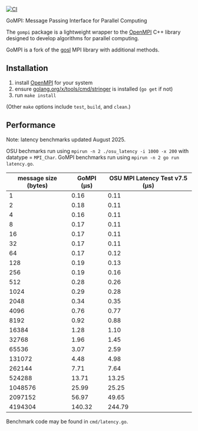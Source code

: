[![CI](https://github.com/sbromberger/gompi/actions/workflows/ci.yml/badge.svg)](https://github.com/sbromberger/gompi/actions/workflows/ci.yml)

GoMPI: Message Passing Interface for Parallel Computing

The `gompi` package is a lightweight wrapper to the [OpenMPI](https://www.open-mpi.org) C++ library
designed to develop algorithms for parallel computing.

GoMPI is a fork of the [gosl](https://github.com/cpmech/gosl) MPI library with additional methods.

## Installation

1) install [OpenMPI](https://www.open-mpi.org) for your system
2) ensure  [golang.org/x/tools/cmd/stringer](https://godoc.org/golang.org/x/tools/cmd/stringer) is installed (`go get` if not)
3) run `make install`

(Other `make` options include `test`, `build`, and `clean`.)


## Performance

Note: latency benchmarks updated August 2025.

OSU bechmarks run using `mpirun -n 2 ./osu_latency -i 1000 -x 200` with datatype = `MPI_Char`.
GoMPI benchmarks run using `mpirun -n 2 go run latency.go`.

| message size (bytes) | GoMPI (µs) | OSU MPI Latency Test v7.5 (µs) |
|---|---|---|
| 1 | 0.16 | 0.11 |
| 2 | 0.18 | 0.11 |
| 4 | 0.16 | 0.11 |
| 8 | 0.17 | 0.11 |
| 16 | 0.17 | 0.11 |
| 32 | 0.17 | 0.11 |
| 64 | 0.17 | 0.12 |
| 128 | 0.19 | 0.13 |
| 256 | 0.19 | 0.16 |
| 512 | 0.28 | 0.26 |
| 1024 | 0.29 | 0.28 |
| 2048 | 0.34 | 0.35 |
| 4096 | 0.76 | 0.77 |
| 8192 | 0.92 | 0.88 |
| 16384 | 1.28 | 1.10 |
| 32768 | 1.96 | 1.45 |
| 65536 | 3.07 | 2.59 |
| 131072 | 4.48 |  4.98 |
| 262144 | 7.71 | 7.64 |
| 524288 | 13.71 | 13.25 |
| 1048576 | 25.99 | 25.25 |
| 2097152 | 56.97 | 49.65 |
| 4194304 | 140.32 | 244.79 |

Benchmark code may be found in `cmd/latency.go`.
